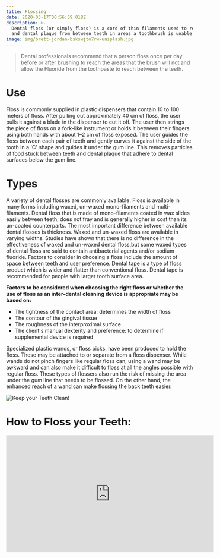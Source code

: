```yaml
---
title: Flossing
date: 2020-03-17T00:56:59.018Z
description: >-
  Dental floss (or simply floss) is a cord of thin filaments used to remove food
  and dental plaque from between teeth in areas a toothbrush is unable to reach.
image: img/brett-jordan-bskswjto7rw-unsplash.jpg
---
```

> Dental professionals recommend that a person floss once per day before or after brushing to reach the areas that the brush will not and allow the Fluoride from the toothpaste to reach between the teeth.

# Use

Floss is commonly supplied in plastic dispensers that contain 10 to 100 meters of floss. After pulling out approximately 40 cm of floss, the user pulls it against a blade in the dispenser to cut it off. The user then strings the piece of floss on a fork-like instrument or holds it between their fingers using both hands with about 1–2 cm of floss exposed. The user guides the floss between each pair of teeth and gently curves it against the side of the tooth in a 'C' shape and guides it under the gum line. This removes particles of food stuck between teeth and dental plaque that adhere to dental surfaces below the gum line.

# Types

A variety of dental flosses are commonly available. Floss is available in many forms including waxed, un-waxed mono-filaments and multi-filaments. Dental floss that is made of mono-filaments coated in wax slides easily between teeth, does not fray and is generally higher in cost than its un-coated counterparts. The most important difference between available dental flosses is thickness. Waxed and un-waxed floss are available in varying widths. Studies have shown that there is no difference in the effectiveness of waxed and un-waxed dental floss,but some waxed types of dental floss are said to contain antibacterial agents and/or sodium fluoride. Factors to consider in choosing a floss include the amount of space between teeth and user preference. Dental tape is a type of floss product which is wider and flatter than conventional floss. Dental tape is recommended for people with larger tooth surface area.

**Factors to be considered when choosing the right floss or whether the use of floss as an inter-dental cleaning device is appropriate may be based on:**

* The tightness of the contact area: determines the width of floss
* The contour of the gingival tissue
* The roughness of the interproximal surface
* The client's manual dexterity and preference: to determine if supplemental device is required

Specialized plastic wands, or floss picks, have been produced to hold the floss. These may be attached to or separate from a floss dispenser. While wands do not pinch fingers like regular floss can, using a wand may be awkward and can also make it difficult to floss at all the angles possible with regular floss. These types of flossers also run the risk of missing the area under the gum line that needs to be flossed. On the other hand, the enhanced reach of a wand can make flossing the back teeth easier.

![Keep your Teeth Clean!](img/library-of-congress-7qyts-1kuia-unsplash.jpg "Keep your Teeth Clean!")

# How to Floss your Teeth:

<iframe width="560" height="315" src="https://www.youtube.com/embed/HhdoPXNKNm4" frameborder="0" allow="accelerometer; autoplay; encrypted-media; gyroscope; picture-in-picture" allowfullscreen></iframe>